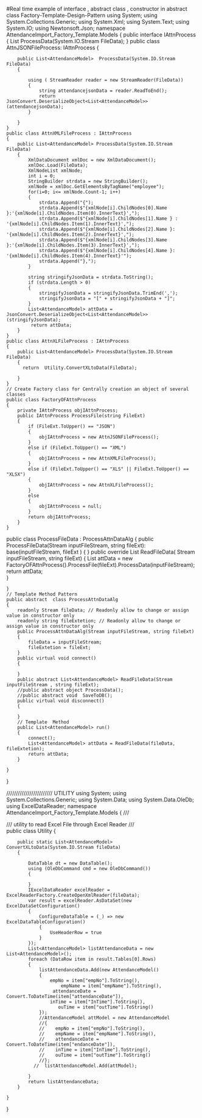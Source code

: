 #Real time example of interface , abstract class , constructor in abstract class Factory-Template-Design-Pattern
using System;
using System.Collections.Generic;
using System.Xml;
using System.Text;
using System.IO;
using Newtonsoft.Json;
namespace AttendanceImport_Factory_Template.Models
{
    public interface IAttnProcess
    {
        List<AttendanceModel> ProcessData(System.IO.Stream FileData);
    }
    public class AttnJSONFileProcess: IAttnProcess
    {

        public List<AttendanceModel>  ProcessData(System.IO.Stream FileData)
        {
             
            using ( StreamReader reader = new StreamReader(FileData))
            {
                string attendancejsonData = reader.ReadToEnd();
                return JsonConvert.DeserializeObject<List<AttendanceModel>>(attendancejsonData);
            }
             
        }
    }
    public class AttnXMLFileProcess : IAttnProcess
    {
        public List<AttendanceModel> ProcessData(System.IO.Stream FileData)
        {
            XmlDataDocument xmlDoc = new XmlDataDocument();
            xmlDoc.Load(FileData);
            XmlNodeList xmlNode;
            int i = 0;
            StringBuilder strdata = new StringBuilder();
            xmlNode = xmlDoc.GetElementsByTagName("employee");
            for(i=0; i<= xmlNode.Count-1; i++)
            {
                strdata.Append("{");
                strdata.Append($"{xmlNode[i].ChildNodes[0].Name }:'{xmlNode[i].ChildNodes.Item(0).InnerText}',");
                strdata.Append($"{xmlNode[i].ChildNodes[1].Name } : '{xmlNode[i].ChildNodes.Item(1).InnerText}',");
                strdata.Append($"{xmlNode[i].ChildNodes[2].Name }: '{xmlNode[i].ChildNodes.Item(2).InnerText}',");
                strdata.Append($"{xmlNode[i].ChildNodes[3].Name }:'{xmlNode[i].ChildNodes.Item(3).InnerText}',");
                strdata.Append($"{xmlNode[i].ChildNodes[4].Name }: '{xmlNode[i].ChildNodes.Item(4).InnerText}'");
                strdata.Append("},");
            }

            string stringifyJsonData = strdata.ToString();
            if (strdata.Length > 0)
            {
                stringifyJsonData = stringifyJsonData.TrimEnd(',');
                stringifyJsonData = "[" + stringifyJsonData + "]";
            }
            List<AttendanceModel> attData = JsonConvert.DeserializeObject<List<AttendanceModel>>(stringifyJsonData);
             return attData;
        }
    }
    public class AttnXLFileProcess : IAttnProcess
    {
        public List<AttendanceModel> ProcessData(System.IO.Stream FileData)
        {
          return  Utility.ConvertXLtoData(FileData);
            
        }
    }
    // Create Factory class for Centrally creation an object of several classes 
    public class FactoryOFAttnProcess
    { 
        private IAttnProcess objIAttnProcess;
        public IAttnProcess ProcessFile(string FileExt)
        {
            if (FileExt.ToUpper() == "JSON")
            {
                objIAttnProcess = new AttnJSONFileProcess();
            }
            else if (FileExt.ToUpper() == "XML")
            {
                objIAttnProcess = new AttnXMLFileProcess();
            }
            else if (FileExt.ToUpper() == "XLS" || FileExt.ToUpper() == "XLSX")
            {
                objIAttnProcess = new AttnXLFileProcess();
            }
            else
            {
                objIAttnProcess = null;
            }
            return objIAttnProcess;
        }
    }
   public class ProcessFileData : ProcessAttnDataAlg
    {
        public ProcessFileData(Stream inputFileStream, string fileExt): base(inputFileStream, fileExt )
        {
        }
        public override List<AttendanceModel> ReadFileData( Stream inputFileStream, string fileExt)
        {
            List<AttendanceModel> attData = new FactoryOFAttnProcess().ProcessFile(fileExt).ProcessData(inputFileStream);
            return attData;            
        }

    }
    // Template Method Pattern 
    public abstract  class ProcessAttnDataAlg
    {
        readonly Stream fileData; // Readonly allow to change or assign value in constructor only
        readonly string fileExtetion; // Readonly allow to change or assign value in constructor only
        public ProcessAttnDataAlg(Stream inputFileStream, string fileExt)
        {
            fileData = inputFileStream;
            fileExtetion = fileExt;
        }
        public virtual void connect()
        {
           
        }
        public abstract List<AttendanceModel> ReadFileData(Stream inputFileStream , string fileExt);
        //public abstract object ProcessData();
        //public abstract void  SaveToDB();        
        public virtual void disconnect()
        {

        }
        // Template  Method 
        public List<AttendanceModel> run()
        {
            connect();
            List<AttendanceModel> attData = ReadFileData(fileData, fileExtetion);
            return attData;
        }

    }
}

//////////////////////// UTILITY 
using System;
using System.Collections.Generic;
using System.Data;
using System.Data.OleDb;
using ExcelDataReader;
namespace AttendanceImport_Factory_Template.Models
{ 
    /// <summary>
    /// utility to read Excel File through Excel Reader
    /// </summary>
    public class Utility
    {
   
        public static List<AttendanceModel> ConvertXLtoData(System.IO.Stream fileData)
        {
            
            DataTable dt = new DataTable();
            using (OleDbCommand cmd = new OleDbCommand())
            {

            }
            IExcelDataReader excelReader = ExcelReaderFactory.CreateOpenXmlReader(fileData);
            var result = excelReader.AsDataSet(new ExcelDataSetConfiguration()
            {
                ConfigureDataTable = (_) => new ExcelDataTableConfiguration()
                {
                    UseHeaderRow = true
                }
            });
            List<AttendanceModel> listAttendanceData = new List<AttendanceModel>();
            foreach (DataRow item in result.Tables[0].Rows)
            {
                listAttendanceData.Add(new AttendanceModel()
                {
                    empNo = item["empNo"].ToString(),
                        empName = item["empName"].ToString(),
                     attendanceDate = Convert.ToDateTime(item["attendanceDate"]),
                    inTime = item["InTime"].ToString(),
                       ouTime = item["outTime"].ToString()
                });
                //AttendanceModel attModel = new AttendanceModel
                //{
                //    empNo = item["empNo"].ToString(),
                //    empName = item["empName"].ToString(),
                //    attendanceDate = Convert.ToDateTime(item["endanceDate"]),
                //    inTime = item["InTime"].ToString(),
                //    ouTime = item["outTime"].ToString()
                //};
              //  listAttendanceModel.Add(attModel);
               
            }
            return listAttendanceData;
        }
        
    }
}
